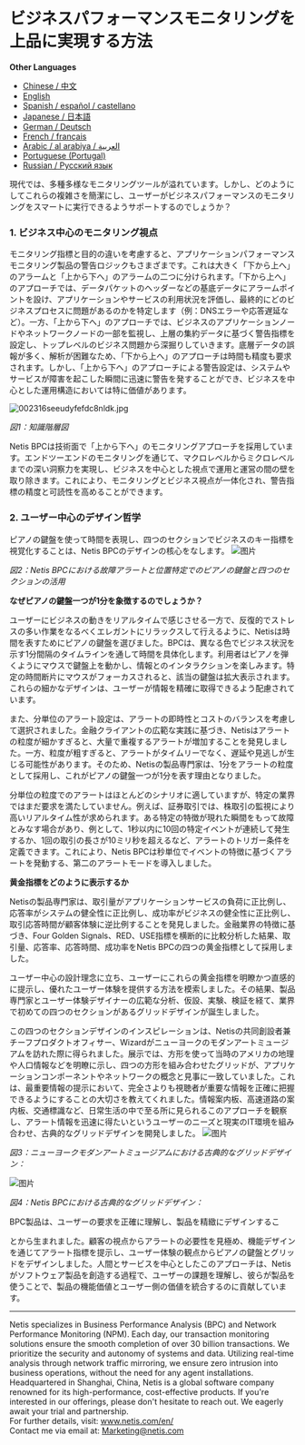 
# ビジネスパフォーマンスモニタリングを上品に実現する方法

**Other Languages**

+ [Chinese / 中文](https://github.com/lvdeshuii/OverFlow/blob/main/docs/zh/How-to-Gracefully-Implement-Business-Performance-Monitoring-zh.md)
+ [English](https://github.com/lvdeshuii/OverFlow/blob/main/docs/en/How-to-Gracefully-Implement-Business-Performance-Monitoring-en.md)
+ [Spanish / español / castellano](https://github.com/lvdeshuii/OverFlow/blob/main/docs/es/How-to-Gracefully-Implement-Business-Performance-Monitoring-es.md)
+ [Japanese / 日本語](https://github.com/lvdeshuii/OverFlow/blob/main/docs/ja/How-to-Gracefully-Implement-Business-Performance-Monitoring-ja.md)
+ [German / Deutsch](https://github.com/lvdeshuii/OverFlow/blob/main/docs/de/How-to-Gracefully-Implement-Business-Performance-Monitoring-de.md)
+ [French / français](https://github.com/lvdeshuii/OverFlow/blob/main/docs/fr/How-to-Gracefully-Implement-Business-Performance-Monitoring-fr.md)
+ [Arabic / al arabiya / العربية](https://github.com/lvdeshuii/OverFlow/blob/main/docs/ar/How-to-Gracefully-Implement-Business-Performance-Monitoring-ar.md)
+ [Portuguese (Portugal)](https://github.com/lvdeshuii/OverFlow/blob/main/docs/pt/How-to-Gracefully-Implement-Business-Performance-Monitoring-pt.md)
+ [Russian / Русский язык](https://github.com/lvdeshuii/OverFlow/blob/main/docs/ru/How-to-Gracefully-Implement-Business-Performance-Monitoring-ru.md)


現代では、多種多様なモニタリングツールが溢れています。しかし、どのようにしてこれらの複雑さを簡潔にし、ユーザーがビジネスパフォーマンスのモニタリングをスマートに実行できるようサポートするのでしょうか？

### **1. ビジネス中心のモニタリング視点**

モニタリング指標と目的の違いを考慮すると、アプリケーションパフォーマンスモニタリング製品の警告ロジックもさまざまです。これは大きく「下から上へ」のアラームと「上から下へ」のアラームの二つに分けられます。「下から上へ」のアプローチでは、データパケットのヘッダーなどの基底データにアラームポイントを設け、アプリケーションやサービスの利用状況を評価し、最終的にどのビジネスプロセスに問題があるのかを特定します（例：DNSエラーや応答遅延など）。一方、「上から下へ」のアプローチでは、ビジネスのアプリケーションノードやネットワークノードの一部を監視し、上層の集約データに基づく警告指標を設定し、トップレベルのビジネス問題から深掘りしていきます。底層データの誤報が多く、解析が困難なため、「下から上へ」のアプローチは時間も精度も要求されます。しかし、「上から下へ」のアプローチによる警告設定は、システムやサービスが障害を起こした瞬間に迅速に警告を発することができ、ビジネスを中心とした運用構造においては特に価値があります。

![002316seeudyfefdc8nldk.jpg](http://image.sciencenet.cn/album/201306/28/002316seeudyfefdc8nldk.jpg)

*図1：知識階層図*

Netis BPCは技術面で「上から下へ」のモニタリングアプローチを採用しています。エンドツーエンドのモニタリングを通じて、マクロレベルからミクロレベルまでの深い洞察力を実現し、ビジネスを中心とした視点で運用と運営の間の壁を取り除きます。これにより、モニタリングとビジネス視点が一体化され、警告指標の精度と可読性を高めることができます。

### **2. ユーザー中心のデザイン哲学**

ピアノの鍵盤を使って時間を表現し、四つのセクションでビジネスのキー指標を視覚化することは、Netis BPCのデザインの核心をなします。
![图片](https://mmbiz.qpic.cn/mmbiz_gif/o672k3fsicq0zib9UrUva92PkicX1HbHqyo1rZQMYRmK4Yfiambegqu7bWA3usmGboVBg1Ziav7DHAmztEEPeSWuh7Q/640?wx_fmt=gif&wxfrom=5&wx_lazy=1)

*図2：Netis BPCにおける故障アラートと位置特定でのピアノの鍵盤と四つのセクションの活用*

**なぜピアノの鍵盤一つが1分を象徴するのでしょうか？**

ユーザーにビジネスの動きをリアルタイムで感じさせる一方で、反復的でストレスの多い作業をなるべくエレガントにリラックスして行えるように、Netisは時間を表すためにピアノの鍵盤を選びました。BPCは、異なる色でビジネス状況を示す1分間隔のタイムラインを通して時間を具体化します。利用者はピアノを弾くようにマウスで鍵盤上を動かし、情報とのインタラクションを楽しみます。特定の時間断片にマウスがフォーカスされると、該当の鍵盤は拡大表示されます。これらの細かなデザインは、ユーザーが情報を精確に取得できるよう配慮されています。

また、分単位のアラート設定は、アラートの即時性とコストのバランスを考慮して選択されました。金融クライアントの広範な実践に基づき、Netisはアラートの粒度が細かすぎると、大量で重複するアラートが増加することを発見しました。一方、粒度が粗すぎると、アラートがタイムリーでなく、遅延や見逃しが生じる可能性があります。そのため、Netisの製品専門家は、1分をアラートの粒度として採用し、これがピアノの鍵盤一つが1分を表す理由となりました。

分単位の粒度でのアラートはほとんどのシナリオに適していますが、特定の業界ではまだ要求を満たしていません。例えば、証券取引では、株取引の監視により高いリアルタイム性が求められます。ある特定の特徴が現れた瞬間をもって故障とみなす場合があり、例として、1秒以内に10回の特定イベントが連続して発生するか、1回の取引の長さが10ミリ秒を超えるなど、アラートのトリガー条件を定義できます。これにより、Netis BPCは秒単位でイベントの特徴に基づくアラートを発動する、第二のアラートモードを導入しました。

**黄金指標をどのように表示するか**

Netisの製品専門家は、取引量がアプリケーションサービスの負荷に正比例し、応答率がシステムの健全性に正比例し、成功率がビジネスの健全性に正比例し、取引応答時間が顧客体験に逆比例することを発見しました。金融業界の特徴に基づき、Four Golden Signals、RED、USE指標を横断的に比較分析した結果、取引量、応答率、応答時間、成功率をNetis BPCの四つの黄金指標として採用しました。

ユーザー中心の設計理念に立ち、ユーザーにこれらの黄金指標を明瞭かつ直感的に提示し、優れたユーザー体験を提供する方法を模索しました。その結果、製品専門家とユーザー体験デザイナーの広範な分析、仮設、実験、検証を経て、業界で初めての四つのセクションがあるグリッドデザインが誕生しました。

この四つのセクションデザインのインスピレーションは、Netisの共同創設者兼チーフプロダクトオフィサー、Wizardがニューヨークのモダンアートミュージアムを訪れた際に得られました。展示では、方形を使って当時のアメリカの地理や人口情報などを明瞭に示し、四つの方形を組み合わせたグリッドが、アプリケーションコンポーネントやネットワークの概念と見事に一致していました。これは、最重要情報の提示において、完全さよりも視聴者が重要な情報を正確に把握できるようにすることの大切さを教えてくれました。情報案内板、高速道路の案内板、交通標識など、日常生活の中で至る所に見られるこのアプローチを観察し、アラート情報を迅速に得たいというユーザーのニーズと現実のIT環境を組み合わせ、古典的なグリッドデザインを開発しました。
![图片](https://mmbiz.qpic.cn/mmbiz_jpg/o672k3fsicq0zib9UrUva92PkicX1HbHqyo8icuiaU00eVBRmcY23lm9lq2fzViaRNFP7DiaiccI3GpszkEpyQFMf4TEQw/640?wx_fmt=jpeg&wxfrom=5&wx_lazy=1&wx_co=1)

*図3：ニューヨークモダンアートミュージアムにおける古典的なグリッドデザイン：*

![图片](https://mmbiz.qpic.cn/mmbiz_gif/o672k3fsicq0zib9UrUva92PkicX1HbHqyoVNumuLZRlcb00S7bS3dP9oicnycxmmwSAGrvAukAunwnB6HePm1FFUg/640?wx_fmt=gif&wxfrom=5&wx_lazy=1)

*図4：Netis BPCにおける古典的なグリッドデザイン：*

BPC製品は、ユーザーの要求を正確に理解し、製品を精緻にデザインするこ

とから生まれました。顧客の視点からアラートの必要性を見極め、機能デザインを通じてアラート指標を提示し、ユーザー体験の観点からピアノの鍵盤とグリッドをデザインしました。人間とサービスを中心としたこのアプローチは、Netisがソフトウェア製品を創造する過程で、ユーザーの課題を理解し、彼らが製品を使うことで、製品の機能価値とユーザー側の価値を統合するのに貢献しています。

***
Netis specializes in Business Performance Analysis (BPC) and Network Performance Monitoring (NPM). Each day, our transaction monitoring solutions ensure the smooth completion of over 30 billion transactions. We prioritize the security and autonomy of systems and data. Utilizing real-time analysis through network traffic mirroring, we ensure zero intrusion into business operations, without the need for any agent installations. Headquartered in Shanghai, China, Netis is a global software company renowned for its high-performance, cost-effective products. If you're interested in our offerings, please don't hesitate to reach out. We eagerly await your trial and partnership.  
For further details, visit: www.netis.com/en/  
Contact me via email at: Marketing@netis.com
